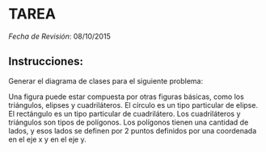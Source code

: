 # TAREA

*Fecha de Revisión*: 08/10/2015

## Instrucciones:
Generar el diagrama de clases para el siguiente problema:

Una figura puede estar compuesta por otras figuras básicas, como los triángulos, elipses y cuadriláteros. El círculo es un tipo particular de elipse. El rectángulo es un tipo particular de cuadrilátero. Los cuadriláteros y triángulos son tipos de polígonos. Los polígonos tienen una cantidad de lados, y esos lados se definen por 2 puntos definidos por una coordenada en el eje x y en el eje y.
